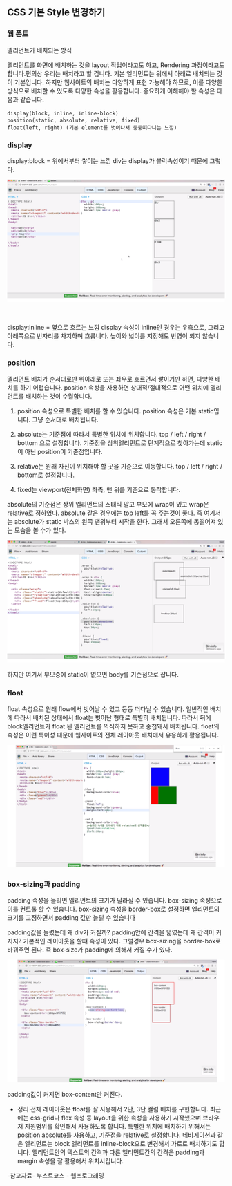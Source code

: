 ## CSS 기본 Style 변경하기

### 웹 폰트

엘리먼트가 배치되는 방식

엘리먼트를 화면에 배치하는 것을 layout 작업이라고도 하고, Rendering 과정이라고도 합니다.편의상 우리는 배치라고 할 겁니다.
기본 엘리먼트는 위에서 아래로 배치되는 것이 기본입니다.
하지만 웹사이트의 배치는 다양하게 표현 가능해야 하므로, 이를 다양한 방식으로 배치할 수 있도록 다양한 속성을 활용합니다.
중요하게 이해해야 할 속성은 다음과 같습니다.

~~~
display(block, inline, inline-block)
position(static, absolute, relative, fixed)
float(left, right) (기본 element를 벗어나서 둥둥떠다니는 느낌)
~~~


### display

display:block = 위에서부터 쌓이는 느낌 
div는 display가 블럭속성이기 때문에 그렇다.

![css_layout](./img/css_layout.png)

<br/>


display:inline = 옆으로 흐르는 느낌
display 속성이 inline인 경우는 우측으로, 그리고 아래쪽으로 빈자리를 차지하며 흐릅니다.
높이와 넓이를 지정해도 반영이 되지 않습니다.



### position
엘리먼트 배치가 순서대로만 위아래로 또는 좌우로 흐르면서 쌓이기만 하면, 다양한 배치를 하기 어렵습니다.
position 속성을 사용하면 상대적/절대적으로 어떤 위치에 엘리먼트를 배치하는 것이 수월합니다.

1. position 속성으로 특별한 배치를 할 수 있습니다.
position 속성은 기본 static입니다.
그냥 순서대로 배치됩니다.

2. absolute는 기준점에 따라서 특별한 위치에 위치합니다.
top / left / right / bottom 으로 설정합니다.
기준점을 상위엘리먼트로 단계적으로 찾아가는데 static이 아닌 position이 기준점입니다.

3. relative는 원래 자신이 위치해야 할 곳을 기준으로 이동합니다.
top / left / right / bottom로 설정합니다.

4. fixed는 viewport(전체화면) 좌측, 맨 위를 기준으로 동작합니다.


absolute의 기준점은 상위 엘리먼트의 스태틱 말고 부모에 wrap이 있고 wrap은 relative로
정하였다. absolute 같은 경우에는 top left를 꼭 주는것이 좋다. 즉 여기서는 
absolute가 static 박스의 왼쪽 맨위부터 시작을 한다. 그래서 오른쪽에 동떨어져 있는 
모습을 볼 수가 있다.



![css_absolute](./img/css_absolute.png)

하지만 여기서 부모중에 static이 없으면 body를 기준점으로 잡니다.

### float

float 속성으로 원래 flow에서 벗어날 수 있고 둥둥 떠다닐 수 있습니다.
일반적인 배치에 따라서 배치된 상태에서 float는 벗어난 형태로 특별히 배치됩니다.
따라서 뒤에 block엘리먼트가 float 된 엘리먼트를 의식하지 못하고 중첩돼서 배치됩니다.
float의 속성은 이런 특이성 때문에 웹사이트의 전체 레이아웃 배치에서 유용하게 활용됩니다.

![float](./img/float.png)

### box-sizing과 padding

padding 속성을 늘리면 엘리먼트의 크기가 달라질 수 있습니다.
box-sizing 속성으로 이를 컨트롤 할 수 있습니다.
box-sizing 속성을 border-box로 설정하면 엘리먼트의 크기를 고정하면서 padding 값만 늘릴 수 있습니다

padding값을 늘렸는데 왜 div가 커질까? padding안에 간격을 넓였는데 왜 간격이 커지지?
기본적인 레이아웃을 할떄 속성이 있다. 그럴경우 box-sizing을 border-box로 바꿔주면 된다.
즉 box-size가 padding에 의해서 커질 수가 있다.

![padding](./img/padding.png)

padding값이 커지면 box-content만 커진다.


   - 정리
전체 레이아웃은 float를 잘 사용해서 2단, 3단 컬럼 배치를 구현합니다.
최근에는 css-grid나 flex 속성 등 layout을 위한 속성을 사용하기 시작했으며 브라우저 지원범위를 확인해서 사용하도록 합니다.
특별한 위치에 배치하기 위해서는 position absolute를 사용하고, 기준점을 relative로 설정합니다.
네비게이션과 같은 엘리먼트는 block 엘리먼트를 inline-block으로 변경해서 가로로 배치하기도 합니다.
엘리먼트안의 텍스트의 간격과 다른 엘리먼트간의 간격은 padding과 margin 속성을 잘 활용해서 위치시킵니다.

-참고자료-
부스트코스 - 웹프로그래밍









  
































